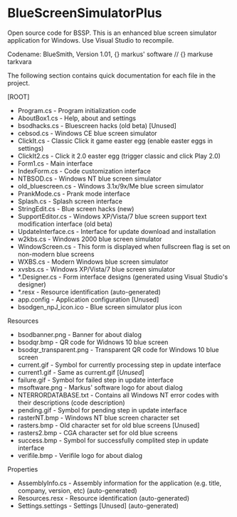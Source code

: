 # BlueScreenSimulatorPlus
Open source code for BSSP. This is an enhanced blue screen simulator application for Windows. Use Visual Studio to recompile.

Codename: BlueSmith, Version 1.01, {} markus' software // {} markuse tarkvara

The following section contains quick documentation for each file in the project.
  
[ROOT]
* Program.cs            - Program initialization code
* AboutBox1.cs          - Help, about and settings
* bsodhacks.cs          - Bluescreen hacks (old beta) [Unused]
* cebsod.cs             - Windows CE blue screen simulator
* ClickIt.cs            - Classic Click it game easter egg (enable easter eggs in settings)
* ClickIt2.cs           - Click it 2.0 easter egg (trigger classic and click Play 2.0)
* Form1.cs              - Main interface
* IndexForm.cs          - Code customization interface
* NTBSOD.cs             - Windows NT blue screen simulator
* old_bluescreen.cs     - Windows 3.1x/9x/Me blue screen simulator
* PrankMode.cs          - Prank mode interface
* Splash.cs             - Splash screen interface
* StringEdit.cs         - Blue screen hacks (new)
* SupportEditor.cs      - Windows XP/Vista/7 blue screen support text modification interface (old beta)
* UpdateInterface.cs    - Interface for update download and installation
* w2kbs.cs              - Windows 2000 blue screen simulator
* WindowScreen.cs       - This form is displayed when fullscreen flag is set on non-modern blue screens
* WXBS.cs               - Modern Windows blue screen simulator
* xvsbs.cs              - Windows XP/Vista/7 blue screen simulator
* *.Designer.cs         - Form interface designs (generated using Visual Studio's designer)
* *.resx                - Resource identification (auto-generated)
* app.config            - Application configuration [Unused]
* bsodgen_npJ_icon.ico  - Blue screen simulator plus icon

 Resources
* bsodbanner.png         - Banner for about dialog
* bsodqr.bmp             - QR code for Widnows 10 blue screen
* bsodqr_transparent.png - Transparent QR code for Windows 10 blue screen
* current.gif            - Symbol for currently processing step in update interface
* current1.gif           - Same as current.gif [*Unused*]
* failure.gif            - Symbol for failed step in update interface
* msoftware.png          - Markus' software logo for about dialog
* NTERRORDATABASE.txt    - Contains all Windows NT error codes with their descriptions (code   description)
* pending.gif            - Symbol for pending step in update interface
* rasterNT.bmp           - Windows NT blue screen character set
* rasters.bmp            - Old character set for old blue screens [Unused]
* rasters2.bmp           - CGA character set for old blue screens
* success.bmp            - Symbol for successfully complited step in update interface
* verifile.bmp           - Verifile logo for about dialog
 
 Properties
* AssemblyInfo.cs        - Assembly information for the application (e.g. title, company, version, etc) (auto-generated)
* Resources.resx         - Resource identification (auto-generated)
* Settings.settings      - Settings [Unused] (auto-generated)
